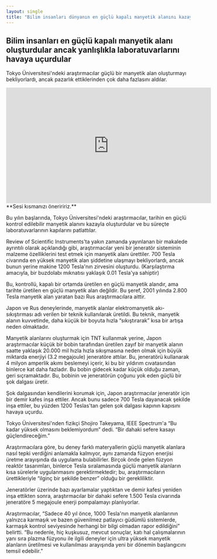 ```yaml
---
layout: single
title: "Bilim insanları dünyanın en güçlü kapalı manyetik alanını kazayla oluşturdular ve laboratuvarları havaya uçtu"
---
```

Bilim insanları en güçlü kapalı manyetik alanı oluşturdular ancak yanlışlıkla laboratuvarlarını havaya uçurdular
-
Tokyo Üniversitesi'ndeki araştırmacılar güçlü bir manyetik alan oluşturmayı bekliyorlardı, ancak pazarlık ettiklerinden çok daha fazlasını aldılar.

<iframe width="560" height="315" src="https://www.youtube.com/embed/Hsu6FG_3adU" frameborder="0" allow="accelerometer; autoplay; encrypted-media; gyroscope; picture-in-picture" allowfullscreen></iframe>
**Sesi kısmanızı öneriririz.**

Bu yılın başlarında, Tokyo Üniversitesi'ndeki araştırmacılar, tarihin en güçlü kontrol edilebilir manyetik alanını kazayla oluşturdular ve bu süreçte laboratuvarlarının kapılarını patlattılar.

Review of Scientific Instruments'ta yakın zamanda yayınlanan bir makalede ayrıntılı olarak açıklandığı gibi, araştırmacılar yeni bir jeneratör sisteminin malzeme özelliklerini test etmek için manyetik alanı ürettiler. 700 Tesla civarında en yüksek manyetik alan şiddetine ulaşmayı bekliyorlardı, ancak bunun yerine makine 1200 Tesla'nın zirvesini oluşturdu. (Karşılaştırma amacıyla, bir buzdolabı mıknatısı yaklaşık 0.01 Tesla'ya sahiptir)

Bu, kontrollü, kapalı bir ortamda üretilen en güçlü manyetik alandır, ama tarihte üretilen en güçlü manyetik alan değildir. Bu şeref, 2001 yılında 2.800 Tesla manyetik alan yaratan bazı Rus araştırmacılara aittir.

Japon ve Rus deneylerinde, manyetik alanlar elektromanyetik akı-sıkıştırması adı verilen bir teknik kullanılarak üretildi. Bu teknik, manyetik alanın kuvvetinde, daha küçük bir boyuta hızla “sıkıştırarak” kısa bir artışa neden olmaktadır.

Manyetik alanlarını oluşturmak için TNT kullanmak yerine, Japon araştırmacılar küçük bir bobin tarafından üretilen zayıf bir manyetik alanın saatte yaklaşık 20.000 mil hızla hızla sıkışmasına neden olmak için büyük miktarda enerjiyi (3.2 megajoule) jeneratöre attılar. Bu, jeneratörü kullanarak 4 milyon amperlik akımı beslemeyi içerir, ki bu bir yıldırım cıvatasından binlerce kat daha fazladır. Bu bobin gidecek kadar küçük olduğu zaman, geri sıçramaktadır. Bu, bobinin ve jeneratörün çoğunu yok eden güçlü bir şok dalgası üretir.

Şok dalgasından kendilerini korumak için, Japon araştırmacılar jeneratör için bir demir kafes inşa ettiler. Ancak bunu sadece 700 Tesla dayanacak şekilde inşa ettiler, bu yüzden 1200 Teslas'tan gelen şok dalgası kapının kapısını havaya uçurdu.

Tokyo Üniversitesi'nden fizikçi Shojiro Takeyama, IEEE Spectrum'a “Bu kadar yüksek olmasını beklemiyordum” dedi. “Bir dahaki sefere kasayı güçlendireceğim.”

Araştırmacılara göre, bu deney farklı materyallerin güçlü manyetik alanlara nasıl tepki verdiğini anlamakla kalmıyor, aynı zamanda füzyon enerjisi üretme arayışında da uygulama bulabilirler. Birçok önde gelen füzyon reaktör tasarımları, binlerce Tesla sıralamasında güçlü manyetik alanların kısa sürelerle uygulanmasını gerektirmektedir; bu, araştırmacıların ürettikleriyle “ilginç bir şekilde benzer” olduğu bir gerekliliktir.

Jeneratörler üzerinde bazı ayarlamalar yaptıktan ve demir kafesi yeniden inşa ettikten sonra, araştırmacılar bir dahaki sefere 1.500 Tesla civarında jeneratöre 5 megajoule enerji pompalamayı planlıyorlar.

Araştırmacılar, “Sadece 40 yıl önce, 1000 Tesla'nın manyetik alanlarının yalnızca karmaşık ve bazen güvenilmez patlayıcı güdümlü sistemlerde, karmaşık kontrol seviyesinde herhangi bir bilgi olmadan rapor edildiğini” belirtti. “Bu nedenle, hiç kuşkusuz, mevcut sonuçlar, katı hal çalışmalarının yanı sıra plazma füzyonu ile ilgili deneyler için ultra yüksek manyetik alanların üretilmesi ve kullanılması arayışında yeni bir dönemin başlangıcını temsil edebilir.”
